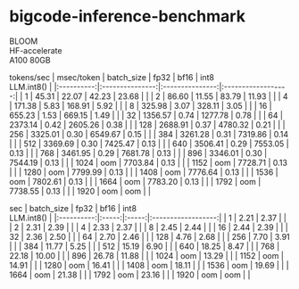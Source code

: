 # bigcode-inference-benchmark

BLOOM\
HF-accelerate\
A100 80GB

tokens/sec | msec/token
| batch_size |       fp32      |       bf16      | int8<br>LLM.int8() |
|:----------:|:---------------:|:---------------:|:------------------:|
| 1          | 45.31 \| 22.07  | 42.23 \| 23.68  |                    |
| 2          | 86.60 \| 11.55  | 83.79 \| 11.93  |                    |
| 4          | 171.38 \| 5.83  | 168.91 \| 5.92  |                    |
| 8          | 325.98 \| 3.07  | 328.11 \| 3.05  |                    |
| 16         | 655.23 \| 1.53  | 669.15 \| 1.49  |                    |
| 32         | 1356.57 \| 0.74 | 1277.78 \| 0.78 |                    |
| 64         | 2373.14 \| 0.42 | 2605.26 \| 0.38 |                    |
| 128        | 2688.91 \| 0.37 | 4780.32 \| 0.21 |                    |
| 256        | 3325.01 \| 0.30 | 6549.67 \| 0.15 |                    |
| 384        | 3261.28 \| 0.31 | 7319.86 \| 0.14 |                    |
| 512        | 3369.69 \| 0.30 | 7425.47 \| 0.13 |                    |
| 640        | 3506.41 \| 0.29 | 7553.05 \| 0.13 |                    |
| 768        | 3461.95 \| 0.29 | 7681.78 \| 0.13 |                    |
| 896        | 3346.01 \| 0.30 | 7544.19 \| 0.13 |                    |
| 1024       | oom             | 7703.84 \| 0.13 |                    |
| 1152       | oom             | 7728.71 \| 0.13 |                    |
| 1280       | oom             | 7799.99 \| 0.13 |                    |
| 1408       | oom             | 7776.64 \| 0.13 |                    |
| 1536       | oom             | 7802.61 \| 0.13 |                    |
| 1664       | oom             | 7783.20 \| 0.13 |                    |
| 1792       | oom             | 7738.55 \| 0.13 |                    |
| 1920       | oom             | oom             |                    |

sec
| batch_size |  fp32 |  bf16 | int8<br>LLM.int8() |
|:----------:|:-----:|:-----:|:------------------:|
| 1          | 2.21  | 2.37  |                    |
| 2          | 2.31  | 2.39  |                    |
| 4          | 2.33  | 2.37  |                    |
| 8          | 2.45  | 2.44  |                    |
| 16         | 2.44  | 2.39  |                    |
| 32         | 2.36  | 2.50  |                    |
| 64         | 2.70  | 2.46  |                    |
| 128        | 4.76  | 2.68  |                    |
| 256        | 7.70  | 3.91  |                    |
| 384        | 11.77 | 5.25  |                    |
| 512        | 15.19 | 6.90  |                    |
| 640        | 18.25 | 8.47  |                    |
| 768        | 22.18 | 10.00 |                    |
| 896        | 26.78 | 11.88 |                    |
| 1024       | oom   | 13.29 |                    |
| 1152       | oom   | 14.91 |                    |
| 1280       | oom   | 16.41 |                    |
| 1408       | oom   | 18.11 |                    |
| 1536       | oom   | 19.69 |                    |
| 1664       | oom   | 21.38 |                    |
| 1792       | oom   | 23.16 |                    |
| 1920       | oom   | oom   |                    |